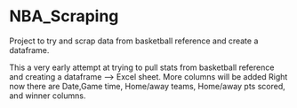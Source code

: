 # NBA_Scraping
Project to try and scrap data from basketball reference and create a dataframe.

This a very early attempt at trying to pull stats from basketball reference and creating a dataframe --> Excel sheet.
More columns will be added
Right now there are Date,Game time, Home/away teams, Home/away pts scored, and winner columns.
